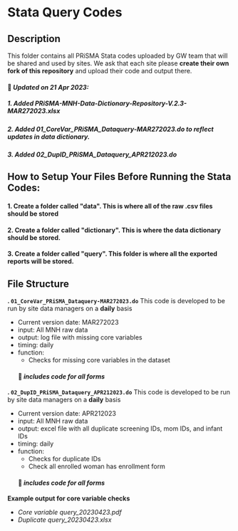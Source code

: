 # Stata Query Codes 
## Description
This folder contains all PRiSMA Stata codes uploaded by GW team that will be shared and used by sites. We ask that each site please **create their own fork of this repository** and upload their code and output there. 

#### :pushpin: *Updated on 21 Apr 2023:*
##### *1. Added PRiSMA-MNH-Data-Dictionary-Repository-V.2.3-MAR272023.xlsx*
##### *2. Added 01_CoreVar_PRiSMA_Dataquery-MAR272023.do to reflect updates in data dictionary.*
##### *3. Added 02_DupID_PRiSMA_Dataquery_APR212023.do*

## How to Setup Your Files Before Running the Stata Codes: 
  #### 1. Create a folder called "data". This is where all of the raw .csv files should be stored 
  #### 2. Create a folder called "dictionary". This is where the data dictionary should be stored. 
  #### 3. Create a folder called "query". This folder is where all the exported reports will be stored. 
  
## File Structure
**\. `01_CoreVar_PRiSMA_Dataquery-MAR272023.do`** This code is developed to be run by site data managers on a **daily** basis
   - Current version date: MAR272023
   - input: All MNH raw data
   - output: log file with missing core variables 
   - timing: daily  
   - function: 
     - Checks for missing core variables in the dataset 
     #### :pushpin: *includes code for all forms*

**\. `02_DupID_PRiSMA_Dataquery_APR212023.do`** This code is developed to be run by site data managers on a **daily** basis
   - Current version date: APR212023 
   - input: All MNH raw data
   - output: excel file with all duplicate screening IDs, mom IDs, and infant IDs
   - timing: daily  
   - function: 
     - Checks for duplicate IDs 
     - Check all enrolled woman has enrollment form
     #### :pushpin: *includes code for all forms*
     


**Example output for core variable checks** 
   - *Core variable query_20230423.pdf*
   - *Duplicate query_20230423.xlsx*
